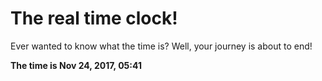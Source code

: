 # The real time clock!

Ever wanted to know what the time is? Well, your journey is about to end!

**The time is Nov 24, 2017, 05:41**